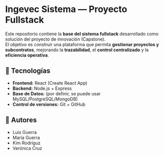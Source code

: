# Ingevec Sistema — Proyecto Fullstack

Este repositorio contiene la **base del sistema fullstack** desarrollado como solución del proyecto de innovación (Capstone).  
El objetivo es construir una plataforma que permita **gestionar proyectos y subcontratos**, mejorando la **trazabilidad**, el **control centralizado** y la **eficiencia operativa**.

## 🚀 Tecnologías

- **Frontend:** React (Create React App)
- **Backend:** Node.js + Express
- **Base de Datos:** (por definir, se puede usar MySQL/PostgreSQL/MongoDB)
- **Control de versiones:** Git + GitHub

## 👥 Autores
- Luis Guerra
- María Guerra
- Kim Rodríguz
- Verónica Cruz

